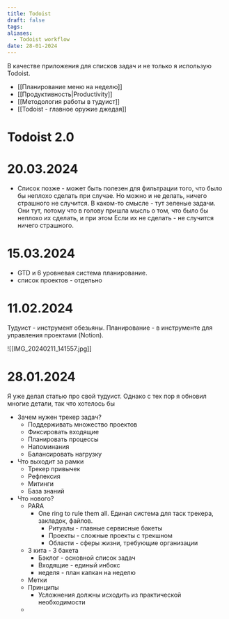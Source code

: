 ```yaml
---
title: Todoist
draft: false
tags: 
aliases:
  - Todoist workflow
date: 28-01-2024
---
```

В качестве приложения для списков задач и не только я использую Todoist.

- [[Планирование меню на неделю]]
- [[Продуктивность|Productivity]]
- [[Методология работы в тудуист]]
- [[Todoist - главное оружие джедая]]

# Todoist 2.0
# 20.03.2024
-  Список позже - может быть полезен для фильтрации того, что было бы неплохо сделать при случае. Но можно и не делать, ничего страшного не случится. В каком-то смысле - тут зеленые задачи. Они тут, потому что в голову пришла мысль о том, что было бы неплохо их сделать, и при этом Если их не сделать - не случится ничего страшного.
# 15.03.2024
- GTD и 6 уровневая система планирование.
- список проектов - отдельно

# 11.02.2024
Тудуист - инструмент обезьяны. Планирование - в инструменте для управления проектами (Notion).

![[IMG_20240211_141557.jpg]]
# 28.01.2024
Я уже делал статью про свой тудуист. Однако с тех пор я обновил многие детали, так что хотелось бы 

- Зачем нужен трекер задач?
	- Поддерживать множество проектов
	- Фиксировать входящие
	- Планировать процессы
	- Напоминания
	- Балансировать нагрузку
- Что выходит за рамки
	- Трекер привычек
	- Рефлексия
	- Митинги
	- База знаний
- Что нового?
	- PARA
		- One ring to rule them all. Единая система для таск трекера, закладок, файлов.
			- Ритуалы - главные сервисные бакеты
			- Проекты - сложные проекты с трекшном
			- Области - сферы жизни, требующие организации
	- 3 кита - 3 бакета
		- Бэклог - основной список задач
		- Входящие - единый инбокс
		- неделя - план капкан на неделю
	- Метки
	- Принципы
		- Усложнения должны исходить из практической необходимости
	- 


